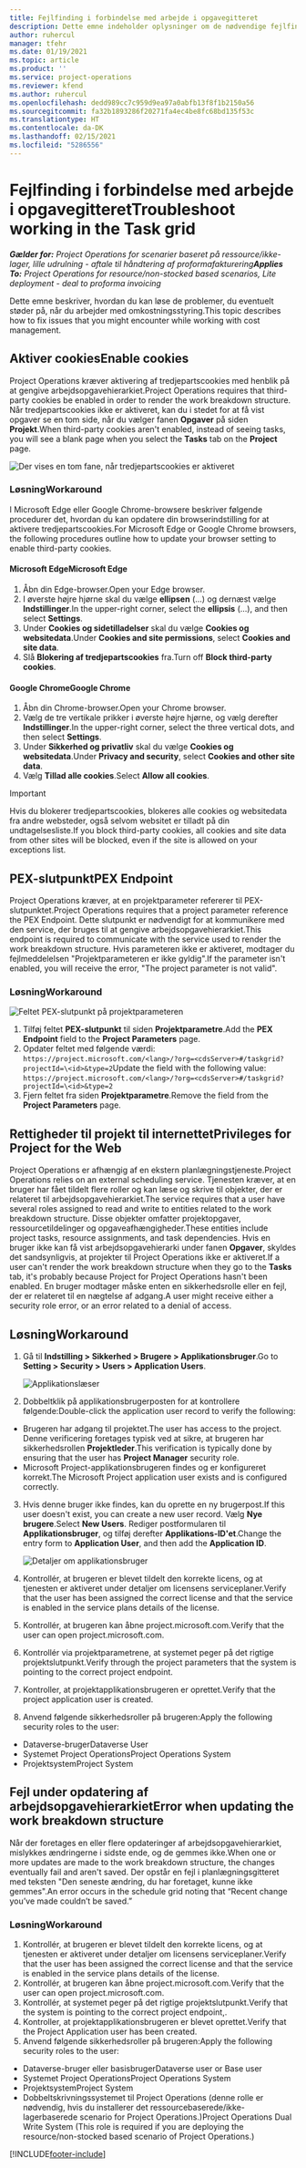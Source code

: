 ```yaml
---
title: Fejlfinding i forbindelse med arbejde i opgavegitteret
description: Dette emne indeholder oplysninger om de nødvendige fejlfindingsoplysninger, når du arbejder i opgavegitteret.
author: ruhercul
manager: tfehr
ms.date: 01/19/2021
ms.topic: article
ms.product: ''
ms.service: project-operations
ms.reviewer: kfend
ms.author: ruhercul
ms.openlocfilehash: dedd989cc7c959d9ea97a0abfb13f8f1b2150a56
ms.sourcegitcommit: fa32b1893286f20271fa4ec4be8fc68bd135f53c
ms.translationtype: HT
ms.contentlocale: da-DK
ms.lasthandoff: 02/15/2021
ms.locfileid: "5286556"
---
```

# <a name="troubleshoot-working-in-the-task-grid"></a><span data-ttu-id="5d113-103">Fejlfinding i forbindelse med arbejde i opgavegitteret</span><span class="sxs-lookup"><span data-stu-id="5d113-103">Troubleshoot working in the Task grid</span></span> 

<span data-ttu-id="5d113-104">_**Gælder for:** Project Operations for scenarier baseret på ressource/ikke-lager, lille udrulning - aftale til håndtering af proformafakturering_</span><span class="sxs-lookup"><span data-stu-id="5d113-104">_**Applies To:** Project Operations for resource/non-stocked based scenarios, Lite deployment - deal to proforma invoicing_</span></span>

<span data-ttu-id="5d113-105">Dette emne beskriver, hvordan du kan løse de problemer, du eventuelt støder på, når du arbejder med omkostningsstyring.</span><span class="sxs-lookup"><span data-stu-id="5d113-105">This topic describes how to fix issues that you might encounter while working with cost management.</span></span>

## <a name="enable-cookies"></a><span data-ttu-id="5d113-106">Aktiver cookies</span><span class="sxs-lookup"><span data-stu-id="5d113-106">Enable cookies</span></span>

<span data-ttu-id="5d113-107">Project Operations kræver aktivering af tredjepartscookies med henblik på at gengive arbejdsopgavehierarkiet.</span><span class="sxs-lookup"><span data-stu-id="5d113-107">Project Operations requires that third-party cookies be enabled in order to render the work breakdown structure.</span></span> <span data-ttu-id="5d113-108">Når tredjepartscookies ikke er aktiveret, kan du i stedet for at få vist opgaver se en tom side, når du vælger fanen **Opgaver** på siden **Projekt**.</span><span class="sxs-lookup"><span data-stu-id="5d113-108">When third-party cookies aren't enabled, instead of seeing tasks, you will see a blank page when you select the **Tasks** tab on the **Project** page.</span></span>

![Der vises en tom fane, når tredjepartscookies er aktiveret](media/blankschedule.png)


### <a name="workaround"></a><span data-ttu-id="5d113-110">Løsning</span><span class="sxs-lookup"><span data-stu-id="5d113-110">Workaround</span></span>
<span data-ttu-id="5d113-111">I Microsoft Edge eller Google Chrome-browsere beskriver følgende procedurer det, hvordan du kan opdatere din browserindstilling for at aktivere tredjepartscookies.</span><span class="sxs-lookup"><span data-stu-id="5d113-111">For Microsoft Edge or Google Chrome browsers, the following procedures outline how to update your browser setting to enable third-party cookies.</span></span>

#### <a name="microsoft-edge"></a><span data-ttu-id="5d113-112">Microsoft Edge</span><span class="sxs-lookup"><span data-stu-id="5d113-112">Microsoft Edge</span></span>

1. <span data-ttu-id="5d113-113">Åbn din Edge-browser.</span><span class="sxs-lookup"><span data-stu-id="5d113-113">Open your Edge browser.</span></span>
2. <span data-ttu-id="5d113-114">I øverste højre hjørne skal du vælge **ellipsen** (...) og dernæst vælge **Indstillinger**.</span><span class="sxs-lookup"><span data-stu-id="5d113-114">In the upper-right corner, select the **ellipsis** (...), and then select **Settings**.</span></span>
3. <span data-ttu-id="5d113-115">Under **Cookies og sidetilladelser** skal du vælge **Cookies og websitedata**.</span><span class="sxs-lookup"><span data-stu-id="5d113-115">Under **Cookies and site permissions**, select **Cookies and site data**.</span></span>
4. <span data-ttu-id="5d113-116">Slå **Blokering af tredjepartscookies** fra.</span><span class="sxs-lookup"><span data-stu-id="5d113-116">Turn off **Block third-party cookies**.</span></span>

#### <a name="google-chrome"></a><span data-ttu-id="5d113-117">Google Chrome</span><span class="sxs-lookup"><span data-stu-id="5d113-117">Google Chrome</span></span>

1. <span data-ttu-id="5d113-118">Åbn din Chrome-browser.</span><span class="sxs-lookup"><span data-stu-id="5d113-118">Open your Chrome browser.</span></span>
2. <span data-ttu-id="5d113-119">Vælg de tre vertikale prikker i øverste højre hjørne, og vælg derefter **Indstillinger**.</span><span class="sxs-lookup"><span data-stu-id="5d113-119">In the upper-right corner, select the three vertical dots, and then select **Settings**.</span></span>
3. <span data-ttu-id="5d113-120">Under **Sikkerhed og privatliv** skal du vælge **Cookies og websitedata**.</span><span class="sxs-lookup"><span data-stu-id="5d113-120">Under **Privacy and security**, select **Cookies and other site data**.</span></span>
4. <span data-ttu-id="5d113-121">Vælg **Tillad alle cookies**.</span><span class="sxs-lookup"><span data-stu-id="5d113-121">Select **Allow all cookies**.</span></span>

> [!IMPORTANT]
> <span data-ttu-id="5d113-122">Hvis du blokerer tredjepartscookies, blokeres alle cookies og websitedata fra andre websteder, også selvom websitet er tilladt på din undtagelsesliste.</span><span class="sxs-lookup"><span data-stu-id="5d113-122">If you block third-party cookies, all cookies and site data from other sites will be blocked, even if the site is allowed on your exceptions list.</span></span>

## <a name="pex-endpoint"></a><span data-ttu-id="5d113-123">PEX-slutpunkt</span><span class="sxs-lookup"><span data-stu-id="5d113-123">PEX Endpoint</span></span>

<span data-ttu-id="5d113-124">Project Operations kræver, at en projektparameter refererer til PEX-slutpunktet.</span><span class="sxs-lookup"><span data-stu-id="5d113-124">Project Operations requires that a project parameter reference the PEX Endpoint.</span></span> <span data-ttu-id="5d113-125">Dette slutpunkt er nødvendigt for at kommunikere med den service, der bruges til at gengive arbejdsopgavehierarkiet.</span><span class="sxs-lookup"><span data-stu-id="5d113-125">This endpoint is required to communicate with the service used to render the work breakdown structure.</span></span> <span data-ttu-id="5d113-126">Hvis parameteren ikke er aktiveret, modtager du fejlmeddelelsen "Projektparameteren er ikke gyldig".</span><span class="sxs-lookup"><span data-stu-id="5d113-126">If the parameter isn't enabled, you will receive the error, "The project parameter is not valid".</span></span> 

### <a name="workaround"></a><span data-ttu-id="5d113-127">Løsning</span><span class="sxs-lookup"><span data-stu-id="5d113-127">Workaround</span></span>
 ![Feltet PEX-slutpunkt på projektparameteren](media/projectparameter.png)

1. <span data-ttu-id="5d113-129">Tilføj feltet **PEX-slutpunkt** til siden **Projektparametre**.</span><span class="sxs-lookup"><span data-stu-id="5d113-129">Add the **PEX Endpoint** field to the **Project Parameters** page.</span></span>
2. <span data-ttu-id="5d113-130">Opdater feltet med følgende værdi: `https://project.microsoft.com/<lang>/?org=<cdsServer>#/taskgrid?projectId=\<id>&type=2`</span><span class="sxs-lookup"><span data-stu-id="5d113-130">Update the field with the following value: `https://project.microsoft.com/<lang>/?org=<cdsServer>#/taskgrid?projectId=\<id>&type=2`</span></span>
3. <span data-ttu-id="5d113-131">Fjern feltet fra siden **Projektparametre**.</span><span class="sxs-lookup"><span data-stu-id="5d113-131">Remove the field from the **Project Parameters** page.</span></span>

## <a name="privileges-for-project-for-the-web"></a><span data-ttu-id="5d113-132">Rettigheder til projekt til internettet</span><span class="sxs-lookup"><span data-stu-id="5d113-132">Privileges for Project for the Web</span></span>

<span data-ttu-id="5d113-133">Project Operations er afhængig af en ekstern planlægningstjeneste.</span><span class="sxs-lookup"><span data-stu-id="5d113-133">Project Operations relies on an external scheduling service.</span></span> <span data-ttu-id="5d113-134">Tjenesten kræver, at en bruger har fået tildelt flere roller og kan læse og skrive til objekter, der er relateret til arbejdsopgavehierarkiet.</span><span class="sxs-lookup"><span data-stu-id="5d113-134">The service requires that a user have several roles assigned to read and write to entities related to the work breakdown structure.</span></span> <span data-ttu-id="5d113-135">Disse objekter omfatter projektopgaver, ressourcetildelinger og opgaveafhængigheder.</span><span class="sxs-lookup"><span data-stu-id="5d113-135">These entities include project tasks, resource assignments, and task dependencies.</span></span> <span data-ttu-id="5d113-136">Hvis en bruger ikke kan få vist arbejdsopgavehierarki under fanen **Opgaver**, skyldes det sandsynligvis, at projekter til Project Operations ikke er aktiveret.</span><span class="sxs-lookup"><span data-stu-id="5d113-136">If a user can't render the work breakdown structure when they go to the **Tasks** tab, it's probably because Project for Project Operations hasn't been enabled.</span></span> <span data-ttu-id="5d113-137">En bruger modtager måske enten en sikkerhedsrolle eller en fejl, der er relateret til en nægtelse af adgang.</span><span class="sxs-lookup"><span data-stu-id="5d113-137">A user might receive either a security role error, or an error related to a denial of access.</span></span>


## <a name="workaround"></a><span data-ttu-id="5d113-138">Løsning</span><span class="sxs-lookup"><span data-stu-id="5d113-138">Workaround</span></span>

1. <span data-ttu-id="5d113-139">Gå til **Indstilling > Sikkerhed > Brugere > Applikationsbruger**.</span><span class="sxs-lookup"><span data-stu-id="5d113-139">Go to **Setting > Security > Users > Application Users**.</span></span>  

   ![Applikationslæser](media/applicationuser.jpg)
   
2. <span data-ttu-id="5d113-141">Dobbeltklik på applikationsbrugerposten for at kontrollere følgende:</span><span class="sxs-lookup"><span data-stu-id="5d113-141">Double-click the application user record to verify the following:</span></span>

 - <span data-ttu-id="5d113-142">Brugeren har adgang til projektet.</span><span class="sxs-lookup"><span data-stu-id="5d113-142">The user has access to the project.</span></span> <span data-ttu-id="5d113-143">Denne verificering foretages typisk ved at sikre, at brugeren har sikkerhedsrollen **Projektleder**.</span><span class="sxs-lookup"><span data-stu-id="5d113-143">This verification is typically done by ensuring that the user has **Project Manager** security role.</span></span>
 - <span data-ttu-id="5d113-144">Microsoft Project-applikationsbrugeren findes og er konfigureret korrekt.</span><span class="sxs-lookup"><span data-stu-id="5d113-144">The Microsoft Project application user exists and is configured correctly.</span></span>
 
3. <span data-ttu-id="5d113-145">Hvis denne bruger ikke findes, kan du oprette en ny brugerpost.</span><span class="sxs-lookup"><span data-stu-id="5d113-145">If this user doesn't exist, you can create a new user record.</span></span> <span data-ttu-id="5d113-146">Vælg **Nye brugere**.</span><span class="sxs-lookup"><span data-stu-id="5d113-146">Select **New Users**.</span></span> <span data-ttu-id="5d113-147">Rediger postformularen til **Applikationsbruger**, og tilføj derefter **Applikations-ID'et**.</span><span class="sxs-lookup"><span data-stu-id="5d113-147">Change the entry form to **Application User**, and then add the **Application ID**.</span></span>

   ![Detaljer om applikationsbruger](media/applicationuserdetails.jpg)

4. <span data-ttu-id="5d113-149">Kontrollér, at brugeren er blevet tildelt den korrekte licens, og at tjenesten er aktiveret under detaljer om licensens serviceplaner.</span><span class="sxs-lookup"><span data-stu-id="5d113-149">Verify that the user has been assigned the correct license and that the service is enabled in the service plans details of the license.</span></span>
5. <span data-ttu-id="5d113-150">Kontrollér, at brugeren kan åbne project.microsoft.com.</span><span class="sxs-lookup"><span data-stu-id="5d113-150">Verify that the user can open project.microsoft.com.</span></span>
6. <span data-ttu-id="5d113-151">Kontrollér via projektparametrene, at systemet peger på det rigtige projektslutpunkt.</span><span class="sxs-lookup"><span data-stu-id="5d113-151">Verify through the project parameters that the system is pointing to the correct project endpoint.</span></span>
7. <span data-ttu-id="5d113-152">Kontroller, at projektapplikationsbrugeren er oprettet.</span><span class="sxs-lookup"><span data-stu-id="5d113-152">Verify that the project application user is created.</span></span>
8. <span data-ttu-id="5d113-153">Anvend følgende sikkerhedsroller på brugeren:</span><span class="sxs-lookup"><span data-stu-id="5d113-153">Apply the following security roles to the user:</span></span>

  - <span data-ttu-id="5d113-154">Dataverse-bruger</span><span class="sxs-lookup"><span data-stu-id="5d113-154">Dataverse User</span></span>
  - <span data-ttu-id="5d113-155">Systemet Project Operations</span><span class="sxs-lookup"><span data-stu-id="5d113-155">Project Operations System</span></span>
  - <span data-ttu-id="5d113-156">Projektsystem</span><span class="sxs-lookup"><span data-stu-id="5d113-156">Project System</span></span>

## <a name="error-when-updating-the-work-breakdown-structure"></a><span data-ttu-id="5d113-157">Fejl under opdatering af arbejdsopgavehierarkiet</span><span class="sxs-lookup"><span data-stu-id="5d113-157">Error when updating the work breakdown structure</span></span>

<span data-ttu-id="5d113-158">Når der foretages en eller flere opdateringer af arbejdsopgavehierarkiet, mislykkes ændringerne i sidste ende, og de gemmes ikke.</span><span class="sxs-lookup"><span data-stu-id="5d113-158">When one or more updates are made to the work breakdown structure, the changes eventually fail and aren't saved.</span></span> <span data-ttu-id="5d113-159">Der opstår en fejl i planlægningsgitteret med teksten "Den seneste ændring, du har foretaget, kunne ikke gemmes".</span><span class="sxs-lookup"><span data-stu-id="5d113-159">An error occurs in the schedule grid noting that “Recent change you’ve made couldn’t be saved.”</span></span>

### <a name="workaround"></a><span data-ttu-id="5d113-160">Løsning</span><span class="sxs-lookup"><span data-stu-id="5d113-160">Workaround</span></span>

1. <span data-ttu-id="5d113-161">Kontrollér, at brugeren er blevet tildelt den korrekte licens, og at tjenesten er aktiveret under detaljer om licensens serviceplaner.</span><span class="sxs-lookup"><span data-stu-id="5d113-161">Verify that the user has been assigned the correct license and that the service is enabled in the service plans details of the license.</span></span>
2. <span data-ttu-id="5d113-162">Kontrollér, at brugeren kan åbne project.microsoft.com.</span><span class="sxs-lookup"><span data-stu-id="5d113-162">Verify that the user can open project.microsoft.com.</span></span>
3. <span data-ttu-id="5d113-163">Kontrollér, at systemet peger på det rigtige projektslutpunkt.</span><span class="sxs-lookup"><span data-stu-id="5d113-163">Verify that the system is pointing to the correct project endpoint,.</span></span>
4. <span data-ttu-id="5d113-164">Kontroller, at projektapplikationsbrugeren er blevet oprettet.</span><span class="sxs-lookup"><span data-stu-id="5d113-164">Verify that the Project Application user has been created.</span></span>
5. <span data-ttu-id="5d113-165">Anvend følgende sikkerhedsroller på brugeren:</span><span class="sxs-lookup"><span data-stu-id="5d113-165">Apply the following security roles to the user:</span></span>
  
  - <span data-ttu-id="5d113-166">Dataverse-bruger eller basisbruger</span><span class="sxs-lookup"><span data-stu-id="5d113-166">Dataverse user or Base user</span></span>
  - <span data-ttu-id="5d113-167">Systemet Project Operations</span><span class="sxs-lookup"><span data-stu-id="5d113-167">Project Operations System</span></span>
  - <span data-ttu-id="5d113-168">Projektsystem</span><span class="sxs-lookup"><span data-stu-id="5d113-168">Project System</span></span>
  - <span data-ttu-id="5d113-169">Dobbeltskrivningssystemet til Project Operations (denne rolle er nødvendig, hvis du installerer det ressourcebaserede/ikke-lagerbaserede scenario for Project Operations.)</span><span class="sxs-lookup"><span data-stu-id="5d113-169">Project Operations Dual Write System (This role is required if you are deploying the resource/non-stocked based scenario of Project Operations.)</span></span>


[!INCLUDE[footer-include](../includes/footer-banner.md)]